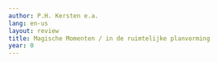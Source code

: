 ```yaml
---
author: P.H. Kersten e.a.
lang: en-us
layout: review
title: Magische Momenten / in de ruimtelijke planvorming
year: 0
---
```

